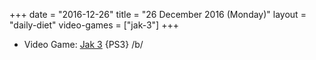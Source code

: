 +++
date = "2016-12-26"
title = "26 December 2016 (Monday)"
layout = "daily-diet"
video-games = ["jak-3"]
+++


* Video Game: [Jak 3](/video-games/jak-3) {PS3} /b/